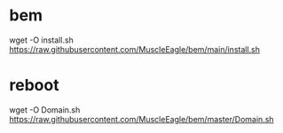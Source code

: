 # bem

wget -O install.sh https://raw.githubusercontent.com/MuscleEagle/bem/main/install.sh

# reboot

wget -O Domain.sh https://raw.githubusercontent.com/MuscleEagle/bem/master/Domain.sh

